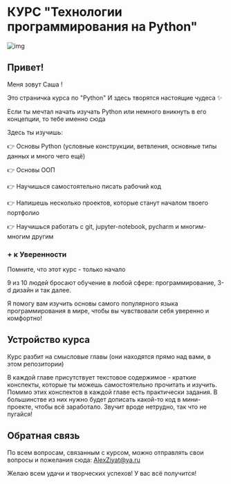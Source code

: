 # КУРС "Технологии программирования на Python"

![img](https://cdn.dribbble.com/users/891352/screenshots/3675943/lego-loader.gif)

## Привет!

Меня зовут Саша !

Это страничка курса по "Python"
И здесь творятся настоящие чудеса ✨

Если ты мечтал начать изучать Python или немного вникнуть в его концепции, то тебе именно сюда

Здесь ты изучишь:

👉 Основы Python (условные конструкции, ветвления, основные типы данных и много чего ещё)

👉 Основы ООП

👉 Научишься самостоятельно писать рабочий код

👉 Напишешь несколько проектов, которые станут началом твоего портфолио

👉 Научишься работать с git, jupyter-notebook, pycharm и многим-многим другим

### + к Уверенности

Помните, что этот курс - только начало

9 из 10 людей бросают обучение в любой сфере: программирование, 3-d дизайн и так далее.

Я помогу вам изучить основы самого популярного языка программирования в мире, чтобы вы чувствовали себя уверенно и комфортно!

## Устройство курса

Курс разбит на смысловые главы (они находятся прямо над вами, в этом репозитории)

В каждой главе присутствует текстовое содержимое - краткие конспекты, которые ты можешь самостоятельно прочитать и изучить. Помимо этих конспектов в каждой главе есть практически задания. В большинстве из них нужно будет дописать какой-то код в мини-проекте, чтобы всё заработало. Звучит вроде нетрудно, так что не пугайся!

## Обратная связь

По всем вопросам, связанным с курсом, можно отправлять свои вопросы и пожелания сюда: AlexZiyat@ya.ru

Желаю всем удачи и творческих успехов! У вас всё получится!
